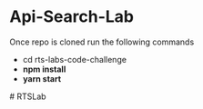 # Api-Search-Lab

Once repo is cloned run the following commands

<ul>
<li> <stong>cd rts-labs-code-challenge</stong> </li>
<li> <strong>npm install</strong> </li>
<li> <strong>yarn start </strong></li>
</ul>
# RTSLab
